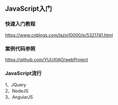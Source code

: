## JavaScript入门  

### 快速入门教程  
https://www.cnblogs.com/lazio10000/p/5321741.html

### 案例代码参照  
https://github.com/YUUXIAO/webProject

### JavaScript流行
1、JQuery  
2、NodeJS  
3、AngularJS

